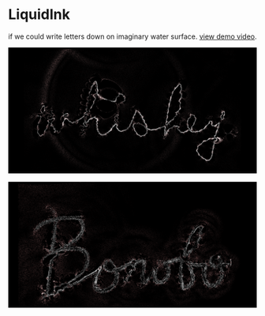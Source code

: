 # LiquidInk

if we could write letters down on imaginary water surface. [view demo video](https://vimeo.com/216546726).

![img](out.png)

![img](bonobo.png)
